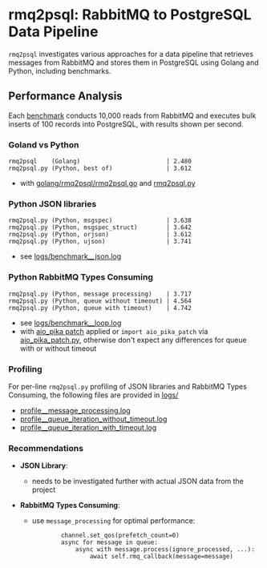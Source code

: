 # rmq2psql: RabbitMQ to PostgreSQL Data Pipeline

`rmq2psql` investigates various approaches for a data pipeline that retrieves messages from RabbitMQ and stores them in PostgreSQL using Golang and Python, including benchmarks.



## Performance Analysis

Each [benchmark](benchmark.sh) conducts 10,000 reads from RabbitMQ and executes bulk inserts of 100 records into PostgreSQL, with results shown per second.


### Goland vs Python

```
rmq2psql    (Golang)                        | 2.480
rmq2psql.py (Python, best of)               | 3.612

```
* with [golang/rmq2psql/rmq2psql.go](golang/rmq2psql/rmq2psql.go) and [rmq2psql.py](rmq2psql.py)


### Python JSON libraries
```
rmq2psql.py (Python, msgspec)               | 3.638
rmq2psql.py (Python, msgspec_struct)        | 3.642
rmq2psql.py (Python, orjson)                | 3.612
rmq2psql.py (Python, ujson)                 | 3.741
```
* see [logs/benchmark__json.log](logs/benchmark__json.log)


### Python RabbitMQ Types Consuming
```
rmq2psql.py (Python, message processing)    | 3.717
rmq2psql.py (Python, queue without timeout) | 4.564
rmq2psql.py (Python, queue with timeout)    | 4.742
```

* see [logs/benchmark__loop.log](logs/benchmark__loop.log)
* with [aio_pika patch](aio_pika-9.4.1.diff) applied or `import aio_pika_patch` via [aio_pika_patch.py](aio_pika_patch.py), otherwise don't expect any differences for queue with or without timeout


### Profiling

For per-line `rmq2psql.py` profiling of JSON libraries and RabbitMQ Types Consuming, the following files are provided in [logs/](logs/)

* [profile__message_processing.log](logs/profile__message_processing.log)
* [profile__queue_iteration_without_timeout.log](logs/profile__queue_iteration_without_timeout.log)
* [profile__queue_iteration_with_timeout.log](logs/profile__queue_iteration_with_timeout.log)


### Recommendations

- **JSON Library**:
  - needs to be investigated further with actual JSON data from the project

- **RabbitMQ Types Consuming**:
  - use `message_processing` for optimal performance:
    ```
            channel.set_qos(prefetch_count=0)
            async for message in queue:
                async with message.process(ignore_processed, ...):
                    await self.rmq_callback(message=message)
    ```
